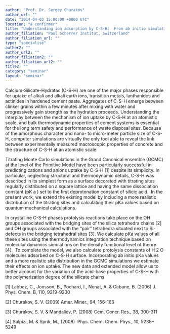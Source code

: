 ```yaml
---
author: "Prof. Dr. Sergey Churakov"
author_url: ""
date: "2014-04-03 15:00:00 +0000 UTC"
location: "à confirmer"
title: "Understanding ion adsorption by C-S-H:  From ab initio simulations to thermodynamic equilibrium"
author_filiation: "Paul Scherrer Institut, Switzerland"
author_filiation_url: ""
type: "spécialisé"
author2: ""
author_url2: ""
author_filiation2: ""
author_filiation_url2: ""
title2: ""
category: "seminar" 
layout: "seminar"
---
```

Calcium-Silicate-Hydrates (C-S-H) are one of the major phases responsible for uptake of alkali and alkali earth ions, transition metals, lanthanides and actinides in hardened cement paste. Aggregates of C-S-H emerge between clinker grains within a few minutes after mixing with water and progressively gain strength as the hydration proceeds. Understanding the interplay between the mechanism of ion uptake by C-S-H at an atomistic scale, and bulk thermodynamic properties of cement systems is essential for the long term safety and performance of waste disposal sites. Because of the amorphous character and nano- to micro-meter particle size of C-S-H, computer simulations are virtually the only tool able to reveal the link between experimentally measured macroscopic properties of concrete and the structure of C-S-H at an atomistic scale.

Titrating Monte Carlo simulations in the Grand Canonical ensemble (GCMC) at the level of the Primitive Model have been particularly successful in predicting cations and anions uptake by C-S-H [1] despite its simplicity. In particular, neglecting structural and thermodynamic details, C-S-H was described in its simplest form as a surface decorated with titrating sites regularly distributed on a square lattice and having the same dissociation constant (pK
a
) set to the first deprotonation constant of silicic acid.  In the present work, we extend the existing model by including a more realistic distribution of the titrating sites and calculating their pKa values based on quantum mechanical calculations.

In crystalline C-S-H phases protolysis reactions take place on the OH groups associated with the bridging sites of the silica tetrahedra chains [2] and OH groups associated with the “pair” tetrahedra situated next to Si-defects in the bridging tetrahedral sites [3]. We calculate pKa values of all these sites using the thermodynamics integration technique based on molecular dynamics simulations on the density functional level of theory [4].  To complete the model, we also calculate protolysis constants of H
2
O molecules adsorbed on C-S-H surface. Incorporating ab initio pKa values and a more realistic site distribution in the GCMC simulations we estimate their effects on ion uptake. The new data and extended model allow us to better account for the variation of the acid-base properties of C-S-H with the polymerization degree of the silicate chains.

[1] Labbez, C., Jonsson, B., Pochard, I., Nonat, A. &amp; Cabane, B. (2006) J. Phys. Chem. B, 110, 9219-9230

[2] Churakov, S. V. (2009) Amer. Miner., 94, 156-166

[3] Churakov, S. V. &amp; Mandaliev, P. (2008) Cem. Concr. Res., 38, 300-311

[4] Sulpizi, M. &amp; Sprik, M., (2008)  Phys. Chem. Chem. Phys., 10, 5238–5249
